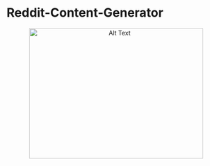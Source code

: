 # Reddit-Content-Generator

<p align="center">
    <img src="https://github.com/trevorj0108/Reddit-Content-Generator/blob/main/memes_1.gif" alt="Alt Text" width="400" height="300"/>
</p>

